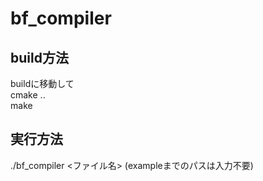 # bf_compiler

## build方法  
buildに移動して  
cmake ..  
make  

## 実行方法  
./bf_compiler <ファイル名>
(exampleまでのパスは入力不要)
